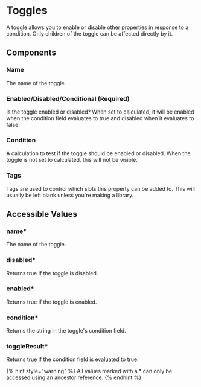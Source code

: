 # Toggles

A toggle allows you to enable or disable other properties in response to a condition. Only children of the toggle can be affected directly by it.

## Components

### Name

The name of the toggle.

### Enabled/Disabled/Conditional \(Required\)

Is the toggle enabled or disabled? When set to calculated, it will be enabled when the condition field evaluates to true and disabled when it evaluates to false.

### Condition

A calculation to test if the toggle should be enabled or disabled. When the toggle is not set to calculated, this will not be visible.

### Tags

Tags are used to control which slots this property can be added to. This will usually be left blank unless you're making a library.

## Accessible Values

### name\*

The name of the toggle.

### disabled\*

Returns true if the toggle is disabled.

### enabled\*

Returns true if the toggle is enabled.

### condition\*

Returns the string in the toggle's condition field.

### toggleResult\*

Returns true if the condition field is evaluated to true.

{% hint style="warning" %}
All values marked with a \* can only be accessed using an ancestor reference.
{% endhint %}

